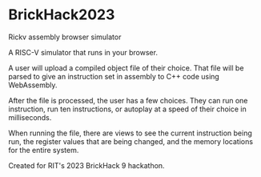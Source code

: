# BrickHack2023
Rickv assembly browser simulator

A RISC-V simulator that runs in your browser.

A user will upload a compiled object file of their choice. That file will be parsed to give an instruction set in assembly to C++ code using WebAssembly.

After the file is processed, the user has a few choices. They can run one instruction, run ten instructions, or autoplay at a speed of their choice in milliseconds.

When running the file, there are views to see the current instruction being run, the register values that are being changed, and the memory locations for the entire system.

Created for RIT's 2023 BrickHack 9 hackathon.

